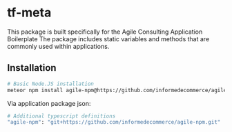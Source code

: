 # tf-meta
<div id="top">
This package is built specifically for the Agile Consulting Application Boilerplate
The package includes static variables and methods that are commonly used within applications.
</div>

Installation
------------------

```bash
# Basic Node.JS installation
meteor npm install agile-npm@https://github.com/informedecommerce/agile-npm.git
```

Via application package json:

```bash
# Additional typescript definitions
"agile-npm": "git+https://github.com/informedecommerce/agile-npm.git"
```
